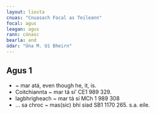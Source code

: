 ```yaml
---
layout: liosta
cnuas: "Cnuasach Focal as Teileann"
focal: agus
leagan: agus
rann: cónasc
bearla: and
údar: "Úna M. Uí Bheirn"
---
```


## Agus 1

* ~ mar atá, even though he, it, is. 
* Coitchiannta ~ mar tá si’ CE1 989 329. 
* lagbhrigheach ~ mar tá sí MCh 1 989 308 
* … sa chroc ~ mas(sic) bhí siad SB1 1170 265. s.a. eile.